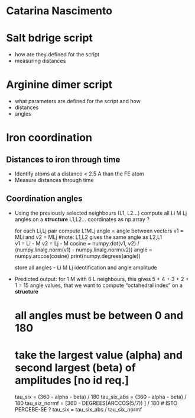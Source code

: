 # Catarina Nascimento

# Salt bdrige script
- how are they defined for the script
- measuring distances
# Arginine dimer script
- what parameters are defined for the script and how
- distances
- angles
# Iron coordination 
## Distances to iron through time
- Identify atoms at a distance < 2.5 A than the FE atom
- Measure distances through time
## Coordination angles
- Using the previously selected neighbours (L1, L2…) compute all Li M Lj angles on a **structure**
    L1,L2... coordinates as np.array ?
    
    for each Li,Lj pair compute L1MLj angle = angle between vectors v1 = MLi and v2 = MLj
      #note: L1,L2 gives the same angle as L2,L1  
      v1 = Li - M
      v2 = Lj - M
      cosine = numpy.dot(v1, v2) / (numpy.linalg.norm(v1) - numpy.linalg.norm(v2))
      angle = numpy.arccos(cosine)
      print(numpy.degrees(angle))
    
    store all angles - Li M Lj identification and angle amplitude
- Predicted output: for 1 M with 6 L neighbours, this gives 5 + 4 + 3 + 2 + 1 = 15 angle values, that we want to compute “octahedral index” on a **structure**
    # all angles must be between 0 and 180
    
    # take the largest value (alpha) and second largest (beta) of amplitudes [no id req.]
    tau_six = (360 - alpha - beta) / 180
    tau_six_abs = (360 - alpha - beta) / 180
    tau_siz_normf = [360 - DEGREES(ARCCOS(5/7)) ]  / 180 # ISTO PERCEBE-SE ?
    tau_six = tau_six_abs / tau_six_normf

~~~~

